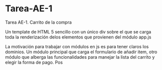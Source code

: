 # Tarea-AE-1
Tarea AE-1. Carrito de la compra

Un template de HTML 5 sencillo con un único div sobre el que se carga toda la renderización delos elementos que provienen del módulo app.js

La motivación para trabajar con módulos en js es para tener claros los dominios. Un módulo principal que carga el formulario de añadir item, otro módulo que alberga las funcionalidades para manejar la lista del carrito y elegir la forma de pago. Pos